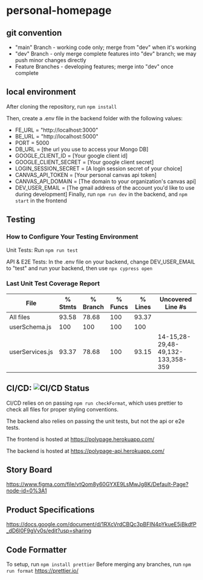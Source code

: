 # personal-homepage

## git convention
* "main" Branch - working code only; merge from "dev" when it's working
* "dev" Branch - only merge complete features into "dev" branch; we may push minor changes directly
* Feature Branches - developing features; merge into "dev" once complete

## local environment
After cloning the repository, run ```npm install```

Then, create a .env file in the backend folder with the following values:
* FE_URL = "http://localhost:3000"
* BE_URL = "http://localhost:5000"
* PORT = 5000
* DB_URL = [the url you use to access your Mongo DB]
* GOOGLE_CLIENT_ID = [Your google client id]
* GOOGLE_CLIENT_SECRET = [Your google client secret]
* LOGIN_SESSION_SECRET = [A login session secret of your choice]
* CANVAS_API_TOKEN = [Your personal canvas api token]
* CANVAS_API_DOMAIN = [The domain to your organization\'s canvas api]
* DEV_USER_EMAIL = [The gmail address of the account you'd like to use during development]
Finally, run ```npm run dev``` in the backend, and ```npm start``` in the frontend

## Testing
### How to Configure Your Testing Environment
Unit Tests: Run ```npm run test```

API & E2E Tests: In the .env file on your backend, change DEV_USER_EMAIL to "test" and run your backend, then use ```npx cypress open```
### Last Unit Test Coverage Report
File             | % Stmts | % Branch | % Funcs | % Lines | Uncovered Line #s                 
-----------------|---------|----------|---------|---------|-----------------------------------
All files        |   93.58 |    78.68 |     100 |   93.37 |                                   
 userSchema.js   |     100 |      100 |     100 |     100 |                                   
 userServices.js |   93.37 |    78.68 |     100 |   93.15 | 14-15,28-29,48-49,132-133,358-359 

## CI/CD:  ![CI/CD Status](https://github.com/CSC-308-Group-B/personal-homepage/actions/workflows/node.js.yml/badge.svg?branch=main)
CI/CD relies on on passing ```npm run checkFormat```, which uses prettier to check all files for proper styling conventions.

The backend also relies on passing the unit tests, but not the api or e2e tests.

The frontend is hosted at https://polypage.herokuapp.com/

The backend is hosted at https://polypage-api.herokuapp.com/


## Story Board
https://www.figma.com/file/vtQom8y60GYXE9LsMwJg8K/Default-Page?node-id=0%3A1
  
## Product Specifications
https://docs.google.com/document/d/1RXcVrdCBQc3pBFIN4pYkueE5jBkdfP_dD6l0F9gVv0s/edit?usp=sharing

## Code Formatter
To setup, run ```npm install prettier```
Before merging any branches, run ```npm run format```
https://prettier.io/
